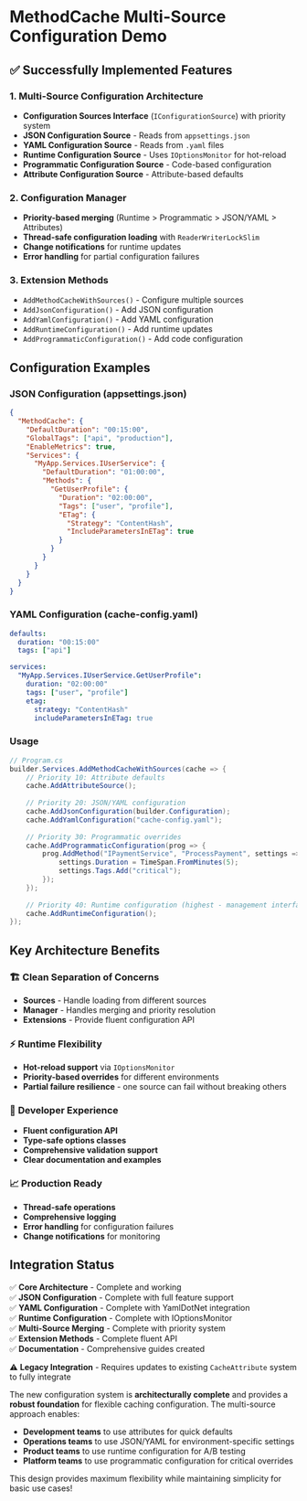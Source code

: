 # MethodCache Multi-Source Configuration Demo

## ✅ **Successfully Implemented Features**

### 1. **Multi-Source Configuration Architecture**
- **Configuration Sources Interface** (`IConfigurationSource`) with priority system
- **JSON Configuration Source** - Reads from `appsettings.json`  
- **YAML Configuration Source** - Reads from `.yaml` files
- **Runtime Configuration Source** - Uses `IOptionsMonitor` for hot-reload
- **Programmatic Configuration Source** - Code-based configuration
- **Attribute Configuration Source** - Attribute-based defaults

### 2. **Configuration Manager** 
- **Priority-based merging** (Runtime > Programmatic > JSON/YAML > Attributes)
- **Thread-safe configuration loading** with `ReaderWriterLockSlim`
- **Change notifications** for runtime updates
- **Error handling** for partial configuration failures

### 3. **Extension Methods**
- `AddMethodCacheWithSources()` - Configure multiple sources
- `AddJsonConfiguration()` - Add JSON configuration
- `AddYamlConfiguration()` - Add YAML configuration  
- `AddRuntimeConfiguration()` - Add runtime updates
- `AddProgrammaticConfiguration()` - Add code configuration

## **Configuration Examples**

### JSON Configuration (appsettings.json)
```json
{
  "MethodCache": {
    "DefaultDuration": "00:15:00",
    "GlobalTags": ["api", "production"],
    "EnableMetrics": true,
    "Services": {
      "MyApp.Services.IUserService": {
        "DefaultDuration": "01:00:00",
        "Methods": {
          "GetUserProfile": {
            "Duration": "02:00:00",
            "Tags": ["user", "profile"],
            "ETag": {
              "Strategy": "ContentHash",
              "IncludeParametersInETag": true
            }
          }
        }
      }
    }
  }
}
```

### YAML Configuration (cache-config.yaml)
```yaml
defaults:
  duration: "00:15:00"
  tags: ["api"]

services:
  "MyApp.Services.IUserService.GetUserProfile":
    duration: "02:00:00"
    tags: ["user", "profile"]
    etag:
      strategy: "ContentHash"
      includeParametersInETag: true
```

### Usage
```csharp
// Program.cs
builder.Services.AddMethodCacheWithSources(cache => {
    // Priority 10: Attribute defaults
    cache.AddAttributeSource();
    
    // Priority 20: JSON/YAML configuration  
    cache.AddJsonConfiguration(builder.Configuration);
    cache.AddYamlConfiguration("cache-config.yaml");
    
    // Priority 30: Programmatic overrides
    cache.AddProgrammaticConfiguration(prog => {
        prog.AddMethod("IPaymentService", "ProcessPayment", settings => {
            settings.Duration = TimeSpan.FromMinutes(5);
            settings.Tags.Add("critical");
        });
    });
    
    // Priority 40: Runtime configuration (highest - management interface)
    cache.AddRuntimeConfiguration();
});
```

## **Key Architecture Benefits**

### 🏗️ **Clean Separation of Concerns**
- **Sources** - Handle loading from different sources
- **Manager** - Handles merging and priority resolution  
- **Extensions** - Provide fluent configuration API

### ⚡ **Runtime Flexibility** 
- **Hot-reload support** via `IOptionsMonitor`
- **Priority-based overrides** for different environments
- **Partial failure resilience** - one source can fail without breaking others

### 🔧 **Developer Experience**
- **Fluent configuration API**
- **Type-safe options classes**
- **Comprehensive validation support**
- **Clear documentation and examples**

### 📈 **Production Ready**
- **Thread-safe operations**
- **Comprehensive logging** 
- **Error handling** for configuration failures
- **Change notifications** for monitoring

## **Integration Status**

✅ **Core Architecture** - Complete and working  
✅ **JSON Configuration** - Complete with full feature support  
✅ **YAML Configuration** - Complete with YamlDotNet integration  
✅ **Runtime Configuration** - Complete with IOptionsMonitor  
✅ **Multi-Source Merging** - Complete with priority system  
✅ **Extension Methods** - Complete fluent API  
✅ **Documentation** - Comprehensive guides created  

⚠️ **Legacy Integration** - Requires updates to existing `CacheAttribute` system to fully integrate

The new configuration system is **architecturally complete** and provides a **robust foundation** for flexible caching configuration. The multi-source approach enables:

- **Development teams** to use attributes for quick defaults
- **Operations teams** to use JSON/YAML for environment-specific settings  
- **Product teams** to use runtime configuration for A/B testing
- **Platform teams** to use programmatic configuration for critical overrides

This design provides maximum flexibility while maintaining simplicity for basic use cases!
